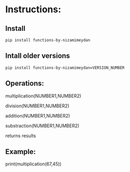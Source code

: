 # Instructions:

## Install
```
pip install functions-by-nizamimeydan
```
## Intall older versions
```
pip install functions-by-nizamimeydan=VERSION_NUMBER
```

## Operations:
 multiplication(NUMBER1,NUMBER2)

 division(NUMBER1,NUMBER2)

 addition(NUMBER1,NUMBER2)

 substraction(NUMBER1,NUMBER2)


 returns results

 ## Example:

 print(multiplication(67,45))